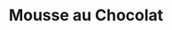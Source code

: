 ---
layout: recette
categories: [recettes]
hidden: true
lang: fr
sitemap: false
title: Mousse au Chocolat
type: sucre
recettes:
  Classique:
    yield: 6
    yieldType: ramequins
    ingredients: 
      - nom: blancs d'oeuf
        qte: 5
      - nom: jaunes d'oeuf
        qte: 2
      - nom: chocolat noir 70%
        qte: 110
        unite: gr
        variable: true
      - nom: beurre
        qte: 45
        unite: gr
      - nom: sucre glace
        qte: 20
        unite: gr
    etapes:
      - label: Préparation
        details:
          - Faire fondre le beurre avec le chocolat. Laisser tiédir
          - Mélanger les jaunes d'oeuf avec le mélange beurre-chocolat
          - Monter les blancs en neige (pas trop fermes) avec le sucre glace
          - Incorporer les blancs en deux fois
          - Réserver au frais au moins deux heures 
notes:
  - Possibilité de faire cette même recette sans les jaunes d'oeufs
  - Se congèle très bien (peut se manger congelé)
---